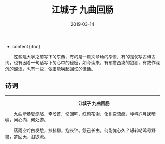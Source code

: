﻿---
layout: post
title:  "江城子 九曲回肠"
date:   2019-03-14
categories: 其他
tag: 诗词画意
---

* content
{:toc}


&emsp;&emsp;这些是大学之前写下的东西，有的是一篇文章给的感悟，有的是仿写古诗古词，也有因着一句话写下的心中的秘密，如今读来，有东拼西凑的狼狈，有故作深沉的酸涩，也有一些，依旧能唤起回忆的佳话。


## 诗词


----

&emsp;&emsp;&emsp;&emsp;&emsp;&emsp;&emsp;&emsp;&emsp;&emsp;&emsp;&emsp;&emsp;&emsp;&emsp;&emsp;&emsp;**江城子 九曲回肠**


&emsp;&emsp;九曲断肠思悠悠，牵盼首，忆回眸。红颜花谢，化作空流瘦。峥嵘岁月犹暗稠，问心向，何处游。

&emsp;&emsp;落雨空吟白发愁，挟拂柳，抱长钟。怨己长由，何能愧心久？辗转呦鸣号野兽，梦回天，泪欲流。


&emsp;

